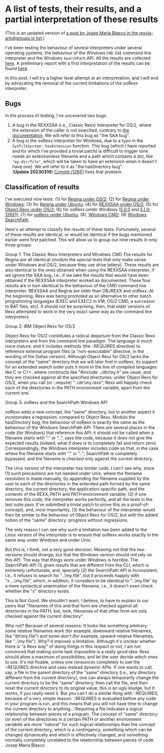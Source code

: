 # A list of tests, their results, and a partial interpretation of these results

(This is an updated version of [a post by Josep Maria Blasco in the rexxla-arb@groups.io list](https://groups.io/g/rexxla-arb/message/51).)

I've been testing the behaviour of several interpreters under several operating systems, 
the behaviour of the Windows ```CMD.EXE``` command line interpreter and the Windows ```SearchPath``` API. 
All the results are collected [here](../tests/results). 
A preliminary report with a first interpretation of the results 
can be found [here](../tests/results/OS2(REXXSAA%2COBJREXX%2CRegina)%2CWindows(ooRexx%2CRegina)%2CUbuntu(ooRexx%2CRegina).md). 

In this post, I will try a higher level attempt at an interpretation, 
and I will end by advocating the removal of the current limitations of the ooRexx interpreter.

## Bugs

In the process of testing, I've uncovered two bugs.

1. A bug in the REXXSAA (i.e., Classic Rexx) interpreter for OS/2, 
   where the extension of the caller is not searched, contrary to [the documentation](../external-search-order-in-rexxsaa-for-os2.md). We will refer to this bug as "the SAA bug".
2. A bug in the ooRexx interpreter for Windows, due to a typo in the ```SysFileSystem::hasExtension``` function. 
  This bug (which I have reported and for which I've provided a trivial patch) is difficult to trigger 
  (one needs an extensionless filename and a path which contains a dot, like ```"my.dir/file"```, 
  which will be taken to have an extension when it doesn't have one). We will refer to it as "the hasDirectory bug".  
  (**Update 20230310**) [Commit r12651](https://sourceforge.net/p/oorexx/code-0/12651/) fixes that problem.
  
## Classification of results

I've executed nine tests: (1) for [Regina under OS/2](../tests/results/os2.regina.results.txt); (2) for [Regina under Windows](../tests/results/windows.regina.results.txt); (3) for [Regina under Ubuntu](../tests/results/ubuntu.regina.results.txt); (4) for [REXXSAA under OS/2](../tests/results/os2.rexxsaa.results.txt); (5) for [Object Rexx under OS/2](../tests/results/os2.objrexx.results.txt); (6) for ooRexx under Windows ([5.0.0](../tests/results/windows.oorexx-5.0.0.results.txt) and [5.1.0-12651](../tests/results/windows.oorexx-5.1.0-beta-r12651.results.txt)); (7) for [ooRexx under Ubuntu](../tests/results/ubuntu.oorexx.results.txt); (8); [Windows CMD](../tests/results/windows.cmd.results.txt); (9) [Windows SearchPath](../tests/results/windows.SearchPath.results.txt).

Here's an attempt to classify the results of these tests. Fortunately, several of these results are identical, or would be identical if the bugs mentioned earlier were first patched. This will allow us to group our nine results in only three groups.

Group 1: The Classic Rexx Interpreters and Windows CMD
The results for Regina are all identical (modulo the special tests that only make sense under Windows and OS/2, because they use drive letters).
These results are also identical to the ones obtained when using the REXXSAA interpreter, if we ignore the SAA bug, i.e., if we take the results that would have been obtained if the REXXSAA interpreter worked as documented.
These four results are in turn identical to the behaviour of the CMD command line interpreter.
REXXSAA and Regina are older than OBJREXX and ooRexx. At the beginning, Rexx was being promoted as an alternative to other batch programming languages (EXEC and EXEC2 in VM, OS/2 CMD, a successor to BAT files, etc). It should not be surprising, then, that older versions of Rexx attempted to work in the very exact same way as the command line interpreters.

Group 2: IBM Object Rexx for OS/2

Object Rexx for OS/2 constitutes a radical departure from the Classic Rexx interpreters and from the command line paradigm. The language is much more mature, and it includes methods (the ::REQUIRES directive)  to reference external program files (a "non-executable" directive, in the wording of the Dallas version). Although Object Rexx for OS/2 lacks the concept of the "same" directory that we will later find in ooRexx, its support for an extended search order puts it more in the line of compiled languages like C or C++, where constructs like "#include ../dir/my.h" are usual, and they are checked against all the specified directories: under Object Rexx for OS/2, when you call (or ::require) "..\dir\my.rexx", Rexx will happily check each of the directories in the PATH environment variable, apart from the current one.

Group 3: ooRexx and the SearchPath Windows API

ooRexx adds a new concept, the "same" directory, but in another aspect it incorporates a regression, compared to Object Rexx. Modulo the hasDirectory bug, the behaviour of ooRexx is exactly the same as the behaviour of the Windows SearchPath API. There are several places in the code (for Windows) that reference this API: it should not be called when a filename starts with ".\" or "..\", says the code, because it does not give the expected results (indeed, what it does is to completely fail and return zero). Correspondingly, the Windows interpreter includes code so that, in the case where the filename starts with ".\" or "..\", SearchPath is completely bypassed, and the filename is checked only against the current directory.

The Unix version of the interpreter has similar code. I can't see why, since (1) such precautions are not needed under Unix, where the filename resolution is made manually, by appending the filename supplied by the user to each of the directories in the extended path formed by the same directory, the current directory, the application-specific path, and the contents of the REXX_PATH and PATH environment variable; (2) if one removes this code, the interpreter works perfectly, and all the tests in the test suite pass (I've submitted a trivial patch to prove this as a proof-of-concept), and, most importantly, (3) the behaviour of the interpreter would then be similar to the behaviour of Object Rexx for OS/2, but with the added notion of the "same" directory: progress without regressions.

The only reason I can see why such a limitation has been added to the Linux version of the interpreter is to ensure that ooRexx works exactly in the same way under Windows and under Unix.

But this is, I think, not a very good decision. Meaning not that the two versions should diverge, but that the Windows version should not rely on this API. The way that things work under Windows is horrible. The SearchPath API (1) gives results that are different from the CLI, which is extremely unfortunate, and, specially (2) the SearchPath API is inconsistent, i.e., it refuses to search for "..\my.file", but it proceeds happily with "x\..\..\my.file", which, in addition, it considers to be identical to "..\my.file" by a mere syntactical examination of the filename, i.e., it doesn't even check whether the "x" directory exists.

This Is Not Good. We shouldn't want, I believe, to have to explain to our users that "filenames of this and that form are checked against all directories in the PATH, but, look, filenames of that other form are only checked against the current directory".

Why not? Because of several reasons:
It looks like something arbitrary: some relative filenames work (for example, downward relative filenames, like "dir\my.file") and some don't (for example, upward-relative filenames, like "..\my.file"). Why?
It imposes a limitation. Although it's unclear whether there is "a Rexx way" of doing things in this respect or not, I am not convinced that making some task impossible is a really good idea. Rexx should allow a maximum of possibilities, and let the user decide which ones to use.
It's not fixable, unless one renounces completely to use the ::REQUIRES directive and uses instead dynamic APIs. If one wants to call, say, a file in the parent directory of the "same" directory (i.e., any directory different from the current directory), one can always temporarily change the current directory to be the "same" directory, then call the file, and then reset the current directory to its original value; this is an ugly kludge, but it works, if you really need it. But you can't do a similar thing with ::REQUIRES, because of a very simple reason: ::REQUIRES  is evaluated before any code in your program is run, and this means that you will not have time to change the current directory to anything.
::Requiring a file indicates a logical relationship between pieces of a program. The concept of "same" directory (or even of the directories in a certain PATH or another environment variable) are more "natural" for such logical relationships than the concept of the current directory, which is a contingency, something which can be changed dynamically and which is effectively changed, and something normally completely unrelated to the relationship between pieces of code.
Josep Maria Blasco
